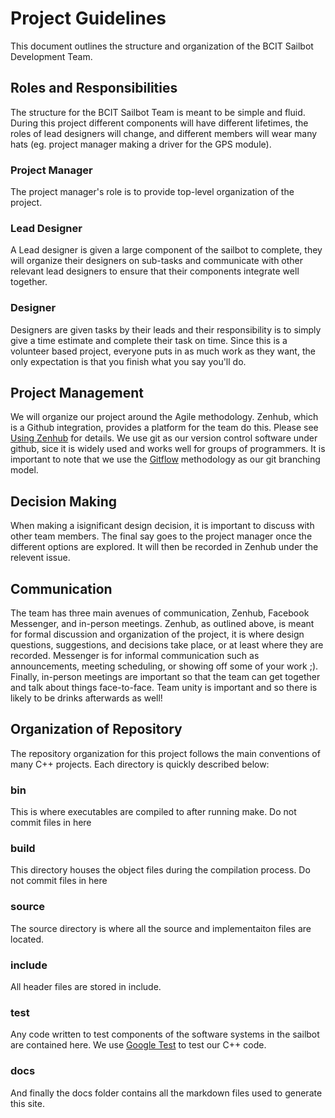 # Project Guidelines

This document outlines the structure and organization of the BCIT Sailbot
Development Team.

## Roles and Responsibilities

The structure for the BCIT Sailbot Team is meant to be simple and fluid. During
this project different components will have different lifetimes, the roles of
lead designers will change, and different members will wear many hats (eg.
project manager making a driver for the GPS module). 

### Project Manager

The project manager's role is to provide top-level organization of the project. 

### Lead Designer

A Lead designer is given a large component of the sailbot to complete, they will
organize their designers on sub-tasks and communicate with other relevant lead
designers to ensure that their components integrate well together.

### Designer

Designers are given tasks by their leads and their responsibility is to simply
give a time estimate and complete their task on time. Since this is a volunteer
based project, everyone puts in as much work as they want, the only expectation
is that you finish what you say you'll do.

## Project Management

We will organize our project around the Agile methodology. Zenhub, which is a
Github integration, provides a platform for the team do this. Please see [Using
Zenhub](zenhub.md) for details. We use git as our version control software under
github, sice it is widely used and works well for groups of programmers. It is
important to note that we use the
[Gitflow](http://nvie.com/posts/a-successful-git-branching-model/) methodology as our
git branching model.

## Decision Making

When making a isignificant design decision, it is important to discuss with other team
members. The final say goes to the project manager once the different options
are explored. It will then be recorded in Zenhub under the relevent issue.

## Communication

The team has three main avenues of communication, Zenhub, Facebook
Messenger, and in-person meetings. Zenhub, as outlined above, is meant for
formal discussion and organization of the project, it is where design questions,
suggestions, and decisions take place, or at least where they are recorded.
Messenger is for informal communication such as announcements, meeting
scheduling, or showing off some of your work ;). Finally, in-person meetings are
important so that the team can get together and talk about things face-to-face.
Team unity is important and so there is likely to be drinks afterwards as well!

## Organization of Repository

The repository organization for this project follows the main conventions of
many C++ projects. Each directory is quickly described below:

### bin

This is where executables are compiled to after running make. Do not commit
files in here

### build

This directory houses the object files during the compilation process. Do not
commit files in here

### source

The source directory is where all the source and implementaiton files are
located.

### include

All header files are stored in include. 

### test

Any code written to test components of the software systems in the sailbot are
contained here. We use [Google Test](https://github.com/google/googletest) to
test our C++ code.

### docs

And finally the docs folder contains all the markdown files used to generate
this site.
